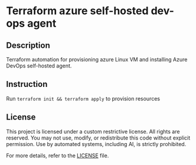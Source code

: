 # Terraform azure self-hosted dev-ops agent

## Description

Terraform automation for provisioning azure Linux VM and installing Azure DevOps self-hosted agent.

## Instruction

Run `terraform init && terraform apply` to provision resources

## License

This project is licensed under a custom restrictive license. All rights are reserved. You may not use, modify, or redistribute this code without explicit permission. Use by automated systems, including AI, is strictly prohibited.

For more details, refer to the [LICENSE](./LICENSE) file.
